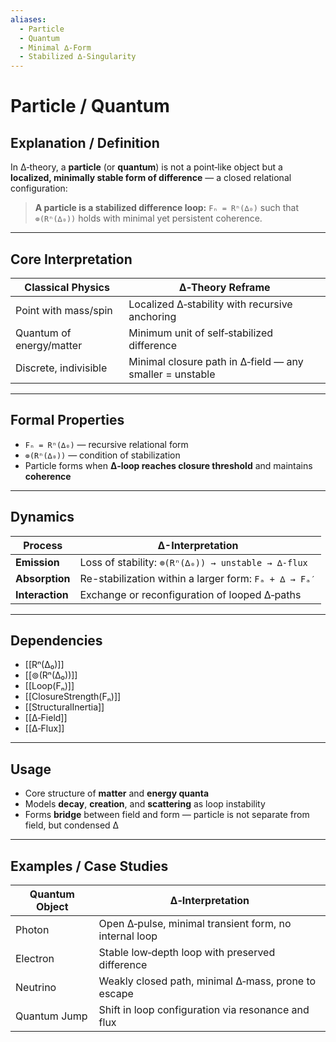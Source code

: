 ```yaml
---
aliases:
  - Particle
  - Quantum
  - Minimal ∆‑Form
  - Stabilized ∆‑Singularity
---
```


# Particle / Quantum

## Explanation / Definition

In ∆‑theory, a **particle** (or **quantum**) is not a point‑like object but a **localized, minimally stable form of difference** — a closed relational configuration:

> **A particle is a stabilized difference loop:**
> `Fₙ = Rⁿ(∆₀)` such that `⊚(Rⁿ(∆₀))` holds with minimal yet persistent coherence.

---

## Core Interpretation

| Classical Physics        | ∆‑Theory Reframe                                         |
| ------------------------ | -------------------------------------------------------- |
| Point with mass/spin     | Localized ∆‑stability with recursive anchoring           |
| Quantum of energy/matter | Minimum unit of self‑stabilized difference               |
| Discrete, indivisible    | Minimal closure path in ∆‑field — any smaller = unstable |

---

## Formal Properties

* `Fₙ = Rⁿ(∆₀)` — recursive relational form
* `⊚(Rⁿ(∆₀))` — condition of stabilization
* Particle forms when **∆‑loop reaches closure threshold** and maintains **coherence**

---

## Dynamics

| Process         | ∆-Interpretation                                      |
| --------------- | ----------------------------------------------------- |
| **Emission**    | Loss of stability: `⊚(Rⁿ(∆₀)) → unstable → ∆‑flux`    |
| **Absorption**  | Re-stabilization within a larger form: `Fₐ + ∆ → Fₐ′` |
| **Interaction** | Exchange or reconfiguration of looped ∆‑paths         |

---

## Dependencies

* [[Rⁿ(∆₀)]]
* [[⊚(Rⁿ(∆₀))]]
* [[Loop(Fₙ)]]
* [[ClosureStrength(Fₙ)]]
* [[StructuralInertia]]
* [[∆‑Field]]
* [[∆‑Flux]]

---

## Usage

* Core structure of **matter** and **energy quanta**
* Models **decay**, **creation**, and **scattering** as loop instability
* Forms **bridge** between field and form — particle is not separate from field, but condensed ∆

---

## Examples / Case Studies

| Quantum Object | ∆‑Interpretation                                       |
| -------------- | ------------------------------------------------------ |
| Photon         | Open ∆‑pulse, minimal transient form, no internal loop |
| Electron       | Stable low‑depth loop with preserved difference        |
| Neutrino       | Weakly closed path, minimal ∆‑mass, prone to escape    |
| Quantum Jump   | Shift in loop configuration via resonance and flux     |
